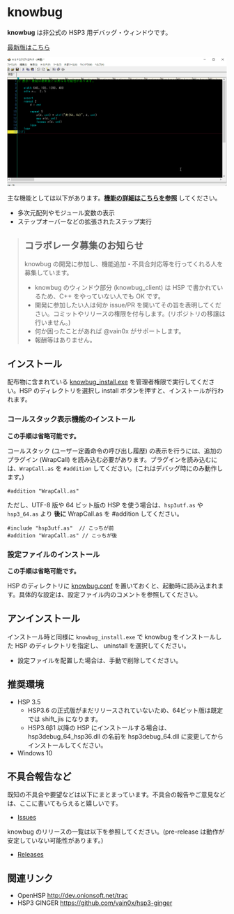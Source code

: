 # knowbug

**knowbug** は非公式の HSP3 用デバッグ・ウィンドウです。

[最新版はこちら](https://github.com/vain0x/knowbug/releases/latest)

![スクリーンショット](./screenshots/demo.gif)

主な機能としては以下があります。**[機能の詳細はこちらを参照](details.md)** してください。

- 多次元配列やモジュール変数の表示
- ステップオーバーなどの拡張されたステップ実行

> ## コラボレータ募集のお知らせ
>
> knowbug の開発に参加し、機能追加・不具合対応等を行ってくれる人を募集しています。
>
> - knowbug のウィンドウ部分 (knowbug_client) は HSP で書かれているため、C++ をやっていない人でも OK です。
> - 開発に参加したい人は何か issue/PR を開いてその旨を表明してください。コミットやリリースの権限を付与します。(リポジトリの移譲は行いません。)
> - 何か困ったことがあれば @vain0x がサポートします。
> - 報酬等はありません。

## インストール

配布物に含まれている [knowbug_install.exe](./src/knowbug_install/knowbug_install.hsp) を管理者権限で実行してください。HSP のディレクトリを選択し install ボタンを押すと、インストールが行われます。

### コールスタック表示機能のインストール

**この手順は省略可能です。**

コールスタック (ユーザー定義命令の呼び出し履歴) の表示を行うには、追加のプラグイン (WrapCall) を読み込む必要があります。プラグインを読み込むには、`WrapCall.as` を `#addition` してください。(これはデバッグ時にのみ動作します。)

```hsp
#addition "WrapCall.as"
```

ただし、UTF-8 版や 64 ビット版の HSP を使う場合は、`hsp3utf.as` や `hsp3_64.as` より **後に** WrapCall.as を #addition してください。

```hsp
#include "hsp3utf.as"  // こっちが前
#addition "WrapCall.as" // こっちが後
```

### 設定ファイルのインストール

**この手順は省略可能です。**

HSP のディレクトリに [knowbug.conf](./dist/knowbug.conf) を置いておくと、起動時に読み込まれます。具体的な設定は、設定ファイル内のコメントを参照してください。

## アンインストール

インストール時と同様に `knowbug_install.exe` で knowbug をインストールした HSP のディレクトリを指定し、 uninstall を選択してください。

- 設定ファイルを配置した場合は、手動で削除してください。

## 推奨環境

- HSP 3.5
    - HSP3.6 の正式版がまだリリースされていないため、64ビット版は既定では shift_jis になります。
    - HSP3.6β1 以降の HSP にインストールする場合は、hsp3debug_64_hsp36.dll の名前を hsp3debug_64.dll に変更してからインストールしてください。
- Windows 10

## 不具合報告など

既知の不具合や要望などは以下にまとまっています。不具合の報告やご意見などは、ここに書いてもらえると嬉しいです。

- [Issues](https://github.com/vain0x/knowbug/issues)

knowbug のリリースの一覧は以下を参照してください。(pre-release は動作が安定していない可能性があります。)

- [Releases](https://github.com/vain0x/knowbug/releases)

## 関連リンク

- OpenHSP <http://dev.onionsoft.net/trac>
- HSP3 GINGER <https://github.com/vain0x/hsp3-ginger>
